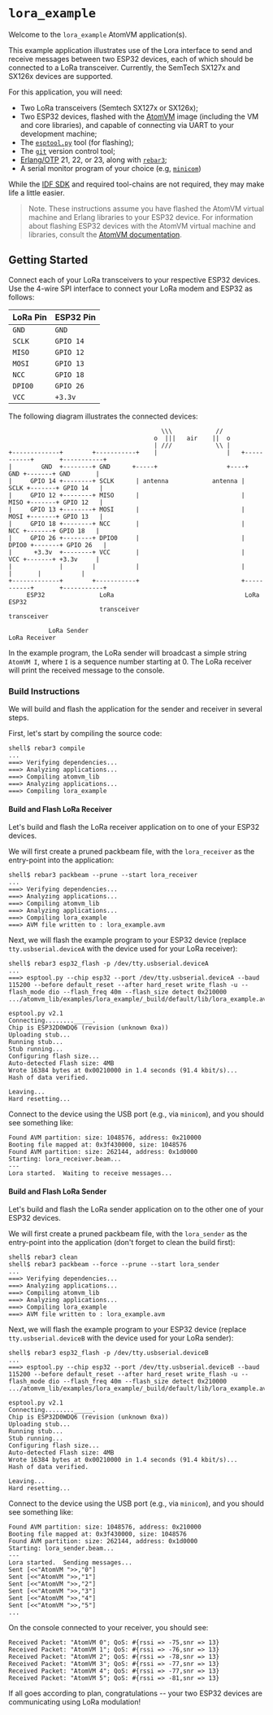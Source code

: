 # `lora_example`

Welcome to the `lora_example` AtomVM application(s).

This example application illustrates use of the Lora interface to send and receive messages between two ESP32 devices, each of which should be connected to a LoRa transceiver.  Currently, the SemTech SX127x and SX126x devices are supported.

For this application, you will need:

* Two LoRa transceivers (Semtech SX127x or SX126x);
* Two ESP32 devices, flashed with the [AtomVM](https://github.com/bettio/AtomVM) image (including the VM and core libraries), and capable of connecting via UART to your development machine;
* The [`esptool.py`](https://github.com/espressif/esptool) tool (for flashing);
* The [`git`](https://git-scm.com) version control tool;
* [Erlang/OTP](https://www.erlang.org) 21, 22, or 23, along with [`rebar3`](https://www.rebar3.org);
* A serial monitor program of your choice (e.g, [`minicom`](https://en.wikipedia.org/wiki/Minicom))

While the [IDF SDK](https://docs.espressif.com/projects/esp-idf/en/latest/esp32/) and required tool-chains are not required, they may make life a little easier.

> Note.  These instructions assume you have flashed the AtomVM virtual machine and Erlang libraries to your ESP32 device.  For information about flashing ESP32 devices with the AtomVM virtual machine and libraries, consult the [AtomVM documentation](https://doc.atomvm.net).

## Getting Started

Connect each of your LoRa transceivers to your respective ESP32 devices.  Use the 4-wire SPI interface to connect your LoRa modem and ESP32 as follows:

| LoRa Pin | ESP32 Pin |
|----------|-----------|
| `GND` | `GND` |
| `SCLK` | `GPIO 14` |
| `MISO` | `GPIO 12` |
| `MOSI` | `GPIO 13` |
| `NCC` | `GPIO 18` |
| `DPIO0` | `GPIO 26` |
| `VCC` | `+3.3v` |

The following diagram illustrates the connected devices:

                                              \\\            //
                                            o  |||   air    ||  o
                                            | ///            \\ |
    +-------------+        +-----------+    |                   |   +-----------+       +-----------+
    |        GND  +--------+ GND      +-----+                   +----+      GND +-------+ GND       |
    |     GPIO 14 +--------+ SCLK      | antenna            antenna |      SCLK +-------+ GPIO 14   |
    |     GPIO 12 +--------+ MISO      |                            |      MISO +-------+ GPIO 12   |
    |     GPIO 13 +--------+ MOSI      |                            |      MOSI +-------+ GPIO 13   |
    |     GPIO 18 +--------+ NCC       |                            |       NCC +-------+ GPIO 18   |
    |     GPIO 26 +--------+ DPIO0     |                            |     DPIO0 +-------+ GPIO 26   |
    |      +3.3v  +--------+ VCC       |                            |       VCC +-------+ +3.3v     |
    |             |        |           |                            |           |       |           |
    +-------------+        +-----------+                            +-----------+       +-----------+
         ESP32               LoRa                                    LoRa                ESP32
                             transceiver                             transceiver

               LoRa Sender                                                      LoRa Receiver

In the example program, the LoRa sender will broadcast a simple string `AtomVM I`, where `I` is a sequence number starting at 0.  The LoRa receiver will print the received message to the console.

### Build Instructions

We will build and flash the application for the sender and receiver in several steps.

First, let's start by compiling the source code:

    shell$ rebar3 compile
    ...
    ===> Verifying dependencies...
    ===> Analyzing applications...
    ===> Compiling atomvm_lib
    ===> Analyzing applications...
    ===> Compiling lora_example

#### Build and Flash LoRa Receiver

Let's build and flash the LoRa receiver application on to one of your ESP32 devices.

We will first create a pruned packbeam file, with the `lora_receiver` as the entry-point into the application:

    shell$ rebar3 packbeam --prune --start lora_receiver
    ...
    ===> Verifying dependencies...
    ===> Analyzing applications...
    ===> Compiling atomvm_lib
    ===> Analyzing applications...
    ===> Compiling lora_example
    ===> AVM file written to : lora_example.avm

Next, we will flash the example program to your ESP32 device (replace `tty.usbserial.deviceA` with the device used for your LoRa receiver):

    shell$ rebar3 esp32_flash -p /dev/tty.usbserial.deviceA
    ...
    ===> esptool.py --chip esp32 --port /dev/tty.usbserial.deviceA --baud 115200 --before default_reset --after hard_reset write_flash -u --flash_mode dio --flash_freq 40m --flash_size detect 0x210000 .../atomvm_lib/examples/lora_example/_build/default/lib/lora_example.avm

    esptool.py v2.1
    Connecting........_____.
    Chip is ESP32D0WDQ6 (revision (unknown 0xa))
    Uploading stub...
    Running stub...
    Stub running...
    Configuring flash size...
    Auto-detected Flash size: 4MB
    Wrote 16384 bytes at 0x00210000 in 1.4 seconds (91.4 kbit/s)...
    Hash of data verified.

    Leaving...
    Hard resetting...

Connect to the device using the USB port (e.g., via `minicom`), and you should see something like:

    Found AVM partition: size: 1048576, address: 0x210000
    Booting file mapped at: 0x3f430000, size: 1048576
    Found AVM partition: size: 262144, address: 0x1d0000
    Starting: lora_receiver.beam...
    ---
    Lora started.  Waiting to receive messages...

#### Build and Flash LoRa Sender

Let's build and flash the LoRa sender application on to the other one of your ESP32 devices.

We will first create a pruned packbeam file, with the `lora_sender` as the entry-point into the application (don't forget to clean the build first):

    shell$ rebar3 clean
    shell$ rebar3 packbeam --force --prune --start lora_sender
    ...
    ===> Verifying dependencies...
    ===> Analyzing applications...
    ===> Compiling atomvm_lib
    ===> Analyzing applications...
    ===> Compiling lora_example
    ===> AVM file written to : lora_example.avm

Next, we will flash the example program to your ESP32 device (replace `tty.usbserial.deviceB` with the device used for your LoRa sender):

    shell$ rebar3 esp32_flash -p /dev/tty.usbserial.deviceB
    ...
    ===> esptool.py --chip esp32 --port /dev/tty.usbserial.deviceB --baud 115200 --before default_reset --after hard_reset write_flash -u --flash_mode dio --flash_freq 40m --flash_size detect 0x210000 .../atomvm_lib/examples/lora_example/_build/default/lib/lora_example.avm

    esptool.py v2.1
    Connecting........_____.
    Chip is ESP32D0WDQ6 (revision (unknown 0xa))
    Uploading stub...
    Running stub...
    Stub running...
    Configuring flash size...
    Auto-detected Flash size: 4MB
    Wrote 16384 bytes at 0x00210000 in 1.4 seconds (91.4 kbit/s)...
    Hash of data verified.

    Leaving...
    Hard resetting...

Connect to the device using the USB port (e.g., via `minicom`), and you should see something like:

    Found AVM partition: size: 1048576, address: 0x210000
    Booting file mapped at: 0x3f430000, size: 1048576
    Found AVM partition: size: 262144, address: 0x1d0000
    Starting: lora_sender.beam...
    ---
    Lora started.  Sending messages...
    Sent [<<"AtomVM ">>,"0"]
    Sent [<<"AtomVM ">>,"1"]
    Sent [<<"AtomVM ">>,"2"]
    Sent [<<"AtomVM ">>,"3"]
    Sent [<<"AtomVM ">>,"4"]
    Sent [<<"AtomVM ">>,"5"]
    ...

On the console connected to your receiver, you should see:

    Received Packet: "AtomVM 0"; QoS: #{rssi => -75,snr => 13}
    Received Packet: "AtomVM 1"; QoS: #{rssi => -76,snr => 13}
    Received Packet: "AtomVM 2"; QoS: #{rssi => -78,snr => 13}
    Received Packet: "AtomVM 3"; QoS: #{rssi => -77,snr => 13}
    Received Packet: "AtomVM 4"; QoS: #{rssi => -77,snr => 13}
    Received Packet: "AtomVM 5"; QoS: #{rssi => -81,snr => 13}

If all goes according to plan, congratulations -- your two ESP32 devices are communicating using LoRa modulation!
